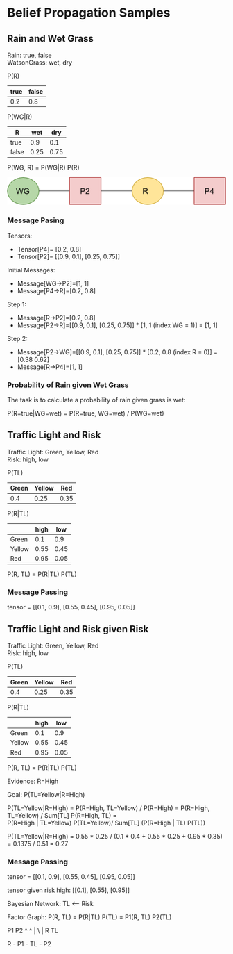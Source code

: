 # Belief Propagation Samples

## Rain and Wet Grass

Rain: true, false  
WatsonGrass: wet, dry

P(R)

|true |false |
|-----|------|
|  0.2|   0.8|

P(WG|R)

|    R|   wet|       dry|
|-----|------|----------|
|true |0.9   |      0.1 |
|false|0.25  |      0.75|


P(WG, R) = P(WG|R) P(R)

![Watson Grass and Rain](images/belief_propagation/watson_grass_and_rain_factor_tree.png)

### Message Pasing

Tensors:
* Tensor[P4]= [0.2, 0.8]
* Tensor[P2]= [[0.9, 0.1], [0.25, 0.75]]


Initial Messages:
* Message[WG->P2]=[1, 1]
* Message[P4->R]=[0.2, 0.8]

Step 1:
* Message[R->P2]=[0.2, 0.8]
* Message[P2->R]=[[0.9, 0.1], [0.25, 0.75]] * [1, 1 (index WG = 1)] = [1, 1]

Step 2:
* Message[P2->WG]=[[0.9, 0.1], [0.25, 0.75]] * [0.2, 0.8 (index R = 0)]  = [0.38 0.62]
* Message[R->P4]=[1, 1]


### Probability of Rain given Wet Grass

The task is to calculate a probability of rain given grass is wet:

P(R=true|WG=wet) = P(R=true, WG=wet) / P(WG=wet)


## Traffic Light and Risk

Traffic Light: Green, Yellow, Red  
Risk: high, low

P(TL)

|Green|Yellow|Red |
|-----|------|----|
|  0.4|  0.25|0.35|

P(R|TL)

|      |  high|       low|
|------|------|----------|
|Green |0.1   |      0.9 |
|Yellow|0.55  |      0.45|
|Red   |0.95  |      0.05|

P(R, TL) = P(R|TL) P(TL)

### Message Passing

tensor = [[0.1, 0.9], [0.55, 0.45], [0.95, 0.05]]


## Traffic Light and Risk given Risk

Traffic Light: Green, Yellow, Red  
Risk: high, low

P(TL)

|Green|Yellow|Red |
|-----|------|----|
|  0.4|  0.25|0.35|

P(R|TL)

|      |  high|       low|
|------|------|----------|
|Green |0.1   |      0.9 |
|Yellow|0.55  |      0.45|
|Red   |0.95  |      0.05|

P(R, TL) = P(R|TL) P(TL)

Evidence:
R=High

Goal: P(TL=Yellow|R=High)

P(TL=Yellow|R=High) = P(R=High, TL=Yellow) / P(R=High) = P(R=High, TL=Yellow) / Sum[TL] P(R=High, TL) =  
P(R=High | TL=Yellow) P(TL=Yellow)/ Sum[TL] (P(R=High | TL) P(TL))

P(TL=Yellow|R=High) =  0.55 * 0.25 / (0.1 * 0.4 + 0.55 * 0.25 + 0.95 * 0.35) = 0.1375 / 0.51 = 0.27

### Message Passing

tensor = [[0.1, 0.9], [0.55, 0.45], [0.95, 0.05]]

tensor given risk high:  [[0.1], [0.55], [0.95]]

Bayesian Network: TL <-- Risk

Factor Graph:
P(R, TL) = P(R|TL) P(TL) = P1(R, TL) P2(TL)

P1    P2
^     ^
|  \  |
R     TL


R - P1 - TL - P2

